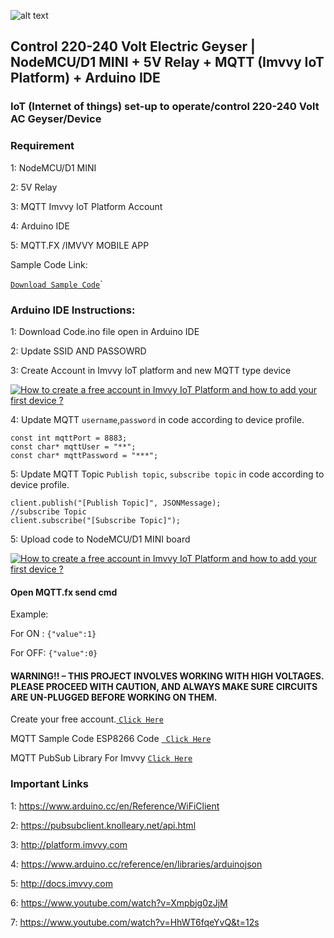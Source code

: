
![alt text](https://imvvy.com/Untitleddesign.png)

##  Control 220-240 Volt Electric Geyser | NodeMCU/D1 MINI + 5V Relay + MQTT (Imvvy IoT Platform) + Arduino IDE 

### IoT (Internet of things) set-up to operate/control 220-240 Volt AC Geyser/Device

### Requirement 

1: NodeMCU/D1 MINI 

2: 5V Relay 

3: MQTT Imvvy IoT Platform Account 

4: Arduino IDE 

5: MQTT.FX /IMVVY MOBILE APP


Sample Code Link: 

<a href="https://github.com/Gausul/imvvyiotwithesp8266/blob/main/geyser-on-off/code.ino">`Download Sample Code`</a>`


### Arduino IDE Instructions:

1: Download Code.ino file open in Arduino IDE 

2: Update SSID AND PASSOWRD

3: Create Account in Imvvy IoT platform and new MQTT type device

[![How to create a free account in Imvvy IoT Platform and how to add your first device ?](https://img.youtube.com/vi/Xmpbjg0zJjM/0.jpg)](https://www.youtube.com/watch?v=Xmpbjg0zJjM "How to create a free account in Imvvy IoT Platform and how to add your first device?")

4: Update MQTT `username`,`password` in code according to device profile.

```const char* mqttServer = "broker.imvvy.com";
const int mqttPort = 8883;
const char* mqttUser = "**";
const char* mqttPassword = "***"; 
```

5: Update MQTT Topic `Publish topic`, `subscribe topic` in code according to device profile.

```//publish Topic
client.publish("[Publish Topic]", JSONMessage);
//subscribe Topic
client.subscribe("[Subscribe Topic]");
```

5: Upload code to NodeMCU/D1 MINI board 

[![How to create a free account in Imvvy IoT Platform and how to add your first device ?](https://img.youtube.com/vi/HhWT6fqeYvQ/0.jpg)](https://www.youtube.com/watch?v=HhWT6fqeYvQ "How to create a free account in Imvvy IoT Platform and how to add your first device?")

#### Open MQTT.fx send cmd

Example:

For ON :
`{"value":1}`

For OFF:
`{"value":0}`


#### WARNING!! – THIS PROJECT INVOLVES WORKING WITH HIGH VOLTAGES. PLEASE PROCEED WITH CAUTION, AND ALWAYS MAKE SURE CIRCUITS ARE UN-PLUGGED BEFORE WORKING ON THEM.


Create your free account.<a href="https://platform.imvvy.com/register" target="_blank"> `Click Here` </a>

MQTT Sample Code ESP8266 Code <a href="https://github.com/Gausul/imvvyiotwithesp8266/blob/main/nodemscu.ino">` Click Here` </a> 

MQTT PubSub Library For Imvvy <a href="https://github.com/knolleary/pubsubclient">`Click Here`</a>

### Important Links
1: https://www.arduino.cc/en/Reference/WiFiClient <br>

2: https://pubsubclient.knolleary.net/api.html

3: http://platform.imvvy.com

4: https://www.arduino.cc/reference/en/libraries/arduinojson

5: http://docs.imvvy.com

6: https://www.youtube.com/watch?v=Xmpbjg0zJjM

7: https://www.youtube.com/watch?v=HhWT6fqeYvQ&t=12s
